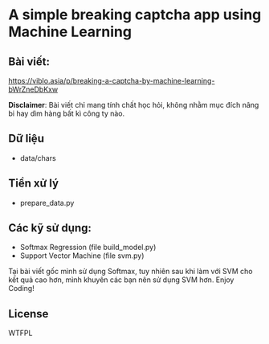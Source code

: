 # A simple breaking captcha app using Machine Learning
## Bài viết:
https://viblo.asia/p/breaking-a-captcha-by-machine-learning-bWrZneDbKxw

**Disclaimer**: Bài viết chỉ mang tính chất học hỏi, không nhằm mục đích nâng bi hay dìm hàng bất kì công ty nào.

## Dữ liệu
- data/chars

## Tiền xử lý
- prepare_data.py

## Các kỹ sử dụng:
- Softmax Regression (file build_model.py)
- Support Vector Machine (file svm.py)

Tại bài viết gốc mình sử dụng Softmax, tuy nhiên sau khi làm với SVM cho kết quả cao hơn, mình khuyên các bạn nên sử dụng SVM hơn.
Enjoy Coding!

## License
<a href="http://www.wtfpl.net/"><img
       src="http://www.wtfpl.net/wp-content/uploads/2012/12/wtfpl-badge-4.png"
       width="80" height="15" alt="WTFPL" /></a>
